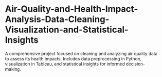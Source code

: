# Air-Quality-and-Health-Impact-Analysis-Data-Cleaning-Visualization-and-Statistical-Insights
A comprehensive project focused on cleaning and analyzing air quality data to assess its health impacts. Includes data preprocessing in Python, visualization in Tableau, and statistical insights for informed decision-making.
